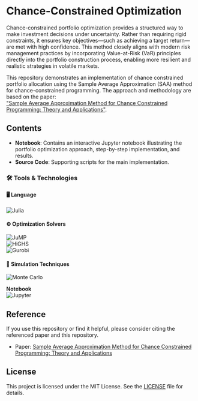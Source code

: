 # Chance-Constrained Optimization

Chance-constrained portfolio optimization provides a structured way to make investment decisions under uncertainty. Rather than requiring rigid constraints, it ensures key objectives—such as achieving a target return—are met with high confidence. This method closely aligns with modern risk management practices by incorporating Value-at-Risk (VaR) principles directly into the portfolio construction process, enabling more resilient and realistic strategies in volatile markets.
 
This repository demonstrates an implementation of chance constrained portfolio allocation using the Sample Average Approximation (SAA) method for chance-constrained programming. The approach and methodology are based on the paper:  
["Sample Average Approximation Method for Chance Constrained Programming: Theory and Applications"](https://link.springer.com/article/10.1007/s10957-009-9523-6).

## Contents

- **Notebook**: Contains an interactive Jupyter notebook illustrating the portfolio optimization approach, step-by-step implementation, and results.
- **Source Code**: Supporting scripts for the main implementation.

### 🛠 Tools & Technologies

#### 🖥️ Language  
![Julia](https://img.shields.io/badge/Julia-9558B2?logo=julia&logoColor=white)

#### ⚙️ Optimization Solvers  
![JuMP](https://img.shields.io/badge/JuMP-00BFFF?logo=data%3Aimage%2Fsvg%2Bxml%3Bbase64%2CPHN2ZyBmaWxsPSIjMDAwMDAwIiBoZWlnaHQ9IjEwMCIgd2lkdGg9IjEwMCIgdmlld0JveD0iMCAwIDEwMCAxMDAiIHhtbG5zPSJodHRwOi8vd3d3LnczLm9yZy8yMDAwL3N2ZyI%2BPC9zdmc%2B&label=JuMP)  
![HiGHS](https://img.shields.io/badge/HiGHS-0066CC?logo=gnu&logoColor=white)  
![Gurobi](https://img.shields.io/badge/Gurobi-EE1C25?logo=gurobi&logoColor=white)

#### 🎲 Simulation Techniques  
![Monte Carlo](https://img.shields.io/badge/Monte%20Carlo%20Simulations-FFD700?style=flat)

**Notebook**  
![Jupyter](https://img.shields.io/badge/Jupyter-F37626?logo=jupyter&logoColor=white)


## Reference

If you use this repository or find it helpful, please consider citing the referenced paper and this repository.

- Paper: [Sample Average Approximation Method for Chance Constrained Programming: Theory and Applications](https://link.springer.com/article/10.1007/s10957-009-9523-6)

## License

This project is licensed under the MIT License. See the [LICENSE](LICENSE) file for details.
